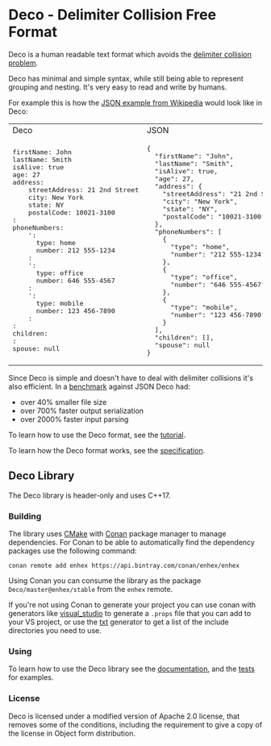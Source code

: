 # Deco - Delimiter Collision Free Format

Deco is a human readable text format which avoids the [delimiter collision problem](https://en.wikipedia.org/wiki/Delimiter#Delimiter_collision).

Deco has minimal and simple syntax, while still being able to represent grouping and nesting.
It's very easy to read and write by humans.

For example this is how the [JSON example from Wikipedia](https://en.wikipedia.org/wiki/JSON#Example) would look like in Deco:

<table>
<tr>
  <td>
      Deco
  </td>
  <td>
      JSON
  </td>
</tr>
<tr>
<td>
<pre>
firstName: John
lastName: Smith
isAlive: true
age: 27
address:
    streetAddress: 21 2nd Street
    city: New York
    state: NY
    postalCode: 10021-3100
:
phoneNumbers:
    ':
      type: home
      number: 212 555-1234
    :
    ':
      type: office
      number: 646 555-4567
    :
    ':
      type: mobile
      number: 123 456-7890
    :
:
children:
:
spouse: null
</pre>
</td>
<td>
<pre>
{
  "firstName": "John",
  "lastName": "Smith",
  "isAlive": true,
  "age": 27,
  "address": {
    "streetAddress": "21 2nd Street",
    "city": "New York",
    "state": "NY",
    "postalCode": "10021-3100"
  },
  "phoneNumbers": [
    {
      "type": "home",
      "number": "212 555-1234"
    },
    {
      "type": "office",
      "number": "646 555-4567"
    },
    {
      "type": "mobile",
      "number": "123 456-7890"
    }
  ],
  "children": [],
  "spouse": null
}
</pre>
</td>
</tr>
</table>

Since Deco is simple and doesn't have to deal with delimiter collisions it's also efficient. In a [benchmark](https://github.com/Enhex/deco-benchmark) against JSON Deco had:
- over 40% smaller file size
- over 700% faster output serialization
- over 2000% faster input parsing


To learn how to use the Deco format, see the [tutorial](deco_tutorial.md).

To learn how the Deco format works, see the [specification](delimiter%20collision%20free%20format.txt).

## Deco Library

The Deco library is header-only and uses C++17.

### Building

The library uses [CMake](cmake.org) with [Conan](www.conan.io) package manager to manage dependencies.
For Conan to be able to automatically find the dependency packages use the following command:
```
conan remote add enhex https://api.bintray.com/conan/enhex/enhex
```

Using Conan you can consume the library as the package `Deco/master@enhex/stable` from the `enhex` remote.

If you're not using Conan to generate your project you can use conan with generators like [visual_studio](http://docs.conan.io/en/latest/reference/generators/visualstudio.html) to generate a `.props` file that you can add to your VS project, or use the [txt](http://docs.conan.io/en/latest/reference/generators/text.html) generator to get a list of the include directories you need to use.


### Using

To learn how to use the Deco library see the [documentation](documentation.md), and the [tests](tests) for examples.


### License

Deco is licensed under a modified version of Apache 2.0 license, that removes some of the conditions, including the requirement to give a copy of the license in Object form distribution.

